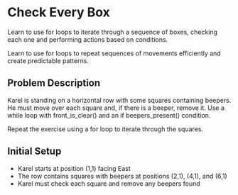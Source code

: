 # Check Every Box

Learn to use for loops to iterate through a sequence of boxes, checking each one and performing actions based on conditions.


Learn to use for loops to repeat sequences of movements efficiently and create predictable patterns.

## Problem Description
Karel is standing on a horizontal row with some squares containing beepers. He must move over each square and, if there is a beeper, remove it. Use a while loop with front_is_clear() and an if beepers_present() condition. 

Repeat the exercise using a for loop to iterate through the squares.


## Initial Setup
- Karel starts at position (1,1) facing East
- The row contains squares with beepers at positions (2,1), (4,1), and (6,1)
- Karel must check each square and remove any beepers found 